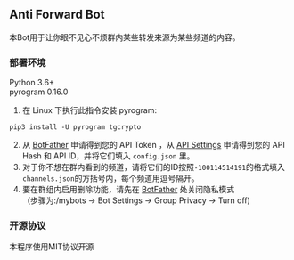 ## Anti Forward Bot
本Bot用于让你眼不见心不烦群内某些转发来源为某些频道的内容。

### 部署环境
Python 3.6+  
pyrogram 0.16.0  
1. 在 Linux 下执行此指令安装 pyrogram:  
```
pip3 install -U pyrogram tgcrypto
```  
2. 从 [BotFather](https://t.me/BotFather) 申请得到您的 API Token ，从 [API Settings](https://my.telegram.org/apps) 申请得到您的 API Hash 和 API ID，并将它们填入 `config.json` 里。  
3. 对于你不想在群内看到的频道，请将它们的ID按照`-100114514191`的格式填入`channels.json`的方括号内，每个频道用逗号隔开。  
4. 要在群组内启用删除功能，请先在 [BotFather](https://t.me/BotFather) 处关闭隐私模式  
（步骤为:/mybots -> Bot Settings -> Group Privacy -> Turn off)

### 开源协议
本程序使用MIT协议开源
